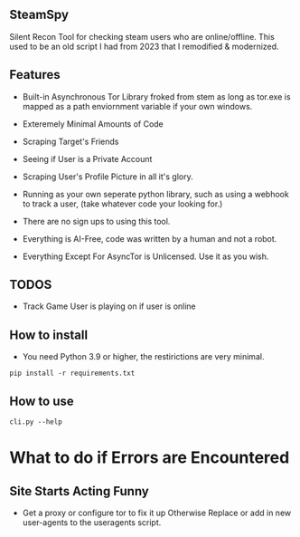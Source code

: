 SteamSpy
--------
Silent Recon Tool for checking steam users who are online/offline.
This used to be an old script I had from 2023 that I remodified & modernized.

## Features
- Built-in Asynchronous Tor Library froked from stem as long as tor.exe is mapped as 
a path enviornment variable if your own windows.
- Exteremely Minimal Amounts of Code
- Scraping Target's Friends
- Seeing if User is a Private Account
- Scraping User's Profile Picture in all it's glory.
- Running as your own seperate python library,
such as using a webhook to track a user, (take whatever code your looking for.)
- There are no sign ups to using this tool.
- Everything is AI-Free, code was written by a human and not a robot.

- Everything Except For AsyncTor is Unlicensed. Use it as you wish.

## TODOS
- Track Game User is playing on if user is online

## How to install
- You need Python 3.9 or higher, the restirictions are very minimal.
```
pip install -r requirements.txt
```

## How to use 
```
cli.py --help
```

# What to do if Errors are Encountered

## Site Starts Acting Funny
- Get a proxy or configure tor to fix it up Otherwise Replace or add in new user-agents to the useragents script.


